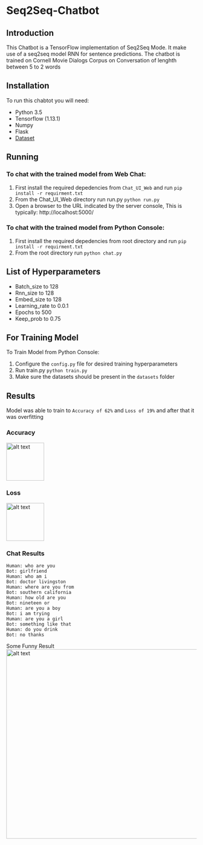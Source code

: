 # Seq2Seq-Chatbot

## Introduction
This Chatbot is a TensorFlow implementation of Seq2Seq Mode. It make use of a seq2seq model RNN for sentence predictions. The chatbot is trained on Cornell Movie Dialogs Corpus on Conversation of lenghth between 5 to 2 words

## Installation
To run this chabtot you will need:
* Python 3.5 
* Tensorflow (1.13.1)
* Numpy
* Flask
* [Dataset](http://www.cs.cornell.edu/~cristian/data/cornell_movie_dialogs_corpus.zip)

## Running
### To chat with the trained model from Web Chat:
1. First install the required depedencies from `Chat_UI_Web` and run 
`pip install -r requirment.txt`
2. From the Chat_UI_Web directory run run.py
`python run.py`
3. Open a browser to the URL indicated by the server console, This is typically: http://localhost:5000/

### To chat with the trained model from Python Console:
1. First install the required depedencies from root directory and run 
`pip install -r requirment.txt`
2. From the root directory run 
`python chat.py`

## List of Hyperparameters
* Batch_size to 128
* Rnn_size to 128
* Embed_size to 128
* Learning_rate to 0.0.1
* Epochs to 500
* Keep_prob to 0.75

## For Training Model 
To Train Model from Python Console:
1. Configure the `config.py` file for desired training hyperparameters
2. Run train.py
`python train.py`
3. Make sure the datasets should be present in the `datasets` folder

## Results
Model was able to train to `Accuracy of 62%` and `Loss of 19%` and after that it was overfitting

### Accuracy
<img src="https://github.com/karma9874/Seq2Seq-Chatbot/blob/master/Images/Accuracy.JPG" alt="alt text" width="100" height="100">

### Loss
<img src="https://github.com/karma9874/Seq2Seq-Chatbot/blob/master/Images/Loss.JPG" alt="alt text" width="100" height="100">

### Chat Results
```
Human: who are you
Bot: girlfriend
Human: who am i
Bot: doctor livingston
Human: where are you from
Bot: southern california
Human: how old are you
Bot: nineteen or
Human: are you a boy
Bot: i am trying
Human: are you a girl
Bot: something like that
Human: do you drink
Bot: no thanks
```
Some Funny Result
<img src="https://github.com/karma9874/Seq2Seq-Chatbot/blob/master/Images/Result.JPG" alt="alt text" width="850" height="500">



